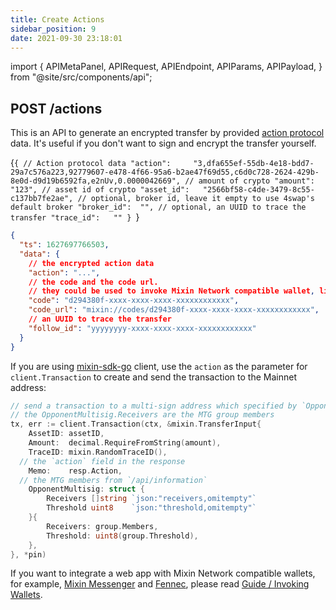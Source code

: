 ```yaml
---
title: Create Actions
sidebar_position: 9
date: 2021-09-30 23:18:01
---
```


import {
  APIMetaPanel,
  APIRequest,
  APIEndpoint,
  APIParams,
  APIPayload,
} from "@site/src/components/api";

## POST /actions

This is an API to generate an encrypted transfer by provided [action protocol](../action-protocol) data. It's useful if you don't want to sign and encrypt the transfer yourself.

<APIEndpoint url="/actions" />

<APIMetaPanel scope="Authorized" />

<APIPayload>{`{
  // Action protocol data
  "action":     "3,dfa655ef-55db-4e18-bdd7-29a7c576a223,92779607-e478-4f66-95a6-b2ae47f69d55,c6d0c728-2624-429b-8e0d-d9d19b6592fa,e2nUv,0.0000042669",
  // amount of crypto
  "amount":     "123",
  // asset id of crypto
  "asset_id":   "2566bf58-c4de-3479-8c55-c137bb7fe2ae",
  // optional, broker id, leave it empty to use 4swap's default broker
  "broker_id":  "",
  // optional, an UUID to trace the transfer
  "trace_id":   ""
}
`}</APIPayload>

<APIRequest
  title="Create an action"
  method="POST"
  base="https://api.4swap.org/api"
  url='/actions --data PAYLOAD'
/>

```json title="Response"
{
  "ts": 1627697766503,
  "data": {
    // the encrypted action data
    "action": "...",
    // the code and the code url.
    // they could be used to invoke Mixin Network compatible wallet, like Messenger and Fennec.
    "code": "d294380f-xxxx-xxxx-xxxx-xxxxxxxxxxxx",
    "code_url": "mixin://codes/d294380f-xxxx-xxxx-xxxx-xxxxxxxxxxxx",
    // an UUID to trace the transfer
    "follow_id": "yyyyyyyy-xxxx-xxxx-xxxx-xxxxxxxxxxxx"
  }
}
```

If you are using [mixin-sdk-go](https://github.com/fox-one/mixin-sdk-go) client, use the `action` as the parameter for `client.Transaction` to create and send the transaction to the Mainnet address:

```go
// send a transaction to a multi-sign address which specified by `OpponentMultisig`
// the OpponentMultisig.Receivers are the MTG group members
tx, err := client.Transaction(ctx, &mixin.TransferInput{
	AssetID: assetID,
	Amount:  decimal.RequireFromString(amount),
	TraceID: mixin.RandomTraceID(),
  // the `action` field in the response
	Memo:    resp.Action,
  // the MTG members from `/api/information`
	OpponentMultisig: struct {
		Receivers []string `json:"receivers,omitempty"`
		Threshold uint8    `json:"threshold,omitempty"`
	}{
		Receivers: group.Members,
		Threshold: uint8(group.Threshold),
	},
}, *pin)
```

If you want to integrate a web app with Mixin Network compatible wallets, for example, [Mixin Messenger](/docs/apps/wallets#mixin-messenger) and [Fennec](/docs/apps/wallets#fennec), please read [Guide / Invoking Wallets](../guide/invoke-wallets).
